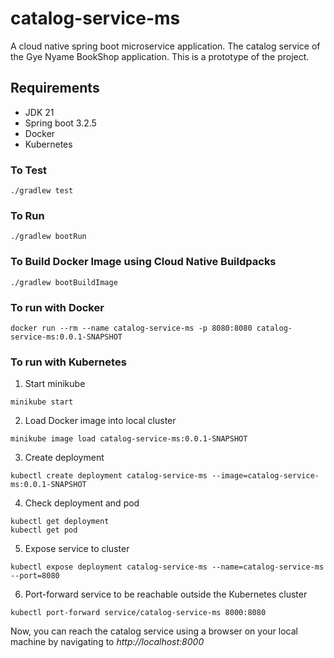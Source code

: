 # catalog-service-ms

A cloud native spring boot microservice application. The catalog service of the Gye Nyame BookShop application. This is a prototype of the project.

## Requirements

- JDK 21
- Spring boot 3.2.5
- Docker
- Kubernetes

### To Test
```
./gradlew test
```
### To Run
```
./gradlew bootRun
```
### To Build Docker Image using Cloud Native Buildpacks
```
./gradlew bootBuildImage
```
### To run with Docker
```
docker run --rm --name catalog-service-ms -p 8080:8080 catalog-service-ms:0.0.1-SNAPSHOT
```
### To run with Kubernetes
1. Start minikube
```
minikube start
```
2. Load Docker image into local cluster
```
minikube image load catalog-service-ms:0.0.1-SNAPSHOT
```
3. Create deployment
```
kubectl create deployment catalog-service-ms --image=catalog-service-ms:0.0.1-SNAPSHOT
```
4. Check deployment and pod
```
kubectl get deployment
kubectl get pod
```
5. Expose service to cluster
```
kubectl expose deployment catalog-service-ms --name=catalog-service-ms --port=8080
```
6. Port-forward service to be reachable outside the Kubernetes cluster
```
kubectl port-forward service/catalog-service-ms 8000:8080 
```

Now, you can reach the catalog service using a browser on your local machine by navigating to *http://localhost:8000*
